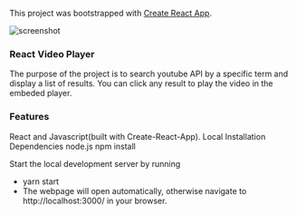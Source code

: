 This project was bootstrapped with [Create React App](https://github.com/facebook/create-react-app).

![screenshot](https://serving.photos.photobox.com/759189080394705f9b6e171a8c3d41658c1e9139ba64db6d7b4340fa0d6e3cc3b90f9f5b.jpg)

### React Video Player
The purpose of the project is to search youtube API by a specific term and display a list of results. You can click any result to play the video in the embeded player.

### Features
React and Javascript(built with Create-React-App).
Local Installation
Dependencies
node.js
npm install

Start the local development server by running
* yarn start
* The webpage will open automatically, otherwise navigate to http://localhost:3000/ in your browser.
